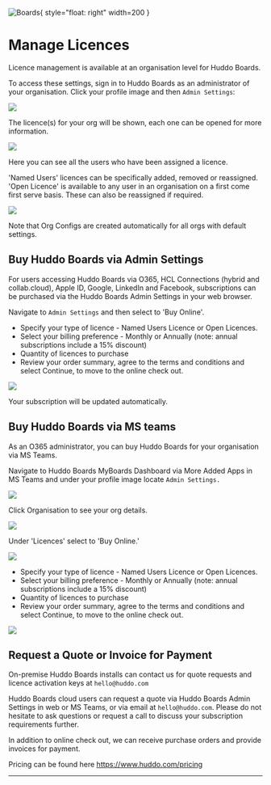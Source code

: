 ![Boards](../../assets/images/boards-logo.jpg){ style="float: right" width=200 }

# Manage Licences

Licence management is available at an organisation level for Huddo Boards.

To access these settings, sign in to Huddo Boards as an administrator of your organisation.
Click your profile image and then `Admin Settings`:

![](img/config-manage_org_new.png)

The licence(s) for your org will be shown, each one can be opened for more information.

![](img/org-licence.png)

Here you can see all the users who have been assigned a licence.

'Named Users' licences can be specifically added, removed or reassigned.
'Open Licence' is available to any user in an organisation on a first come first serve basis. These can also be reassigned if required.

![](img/config-manage-licence.png)

Note that Org Configs are created automatically for all orgs with default settings.

## Buy Huddo Boards via Admin Settings

For users accessing Huddo Boards via O365, HCL Connections (hybrid and collab.cloud), Apple ID, Google, LinkedIn and Facebook, subscriptions can be purchased via the Huddo Boards Admin Settings in your web browser.

Navigate to `Admin Settings` and then select to 'Buy Online'.

- Specify your type of licence - Named Users Licence or Open Licences.
- Select your billing preference - Monthly or Annually (note: annual subscriptions include a 15% discount)
- Quantity of licences to purchase
- Review your order summary, agree to the terms and conditions and select Continue, to move to the online check out.

![](img/licence-subscription-purchase.png)  

Your subscription will be updated automatically.

## Buy Huddo Boards via MS teams

As an O365 administrator, you can buy Huddo Boards for your organisation via MS Teams.

Navigate to Huddo Boards MyBoards Dashboard via More Added Apps in MS Teams and under your profile image locate `Admin Settings.`

![](img/buy-kudosboards-msteams1.png)

Click Organisation to see your org details.

![](img/buy-kudosboards-msteams2.png)

Under 'Licences' select to 'Buy Online.'

 ![](img/buy-kudosboards-msteams3.png)

 - Specify your type of licence - Named Users Licence or Open Licences.
 - Select your billing preference - Monthly or Annually (note: annual subscriptions include a 15% discount)
 - Quantity of licences to purchase
 - Review your order summary, agree to the terms and conditions and select Continue, to move to the online check out.

 ![](img/buy-kudosboards-msteams4.png)


## Request a Quote or Invoice for Payment

On-premise Huddo Boards installs can contact us for quote requests and licence activation keys at `hello@huddo.com`

Huddo Boards cloud users can request a quote via Huddo Boards Admin Settings in web or MS Teams, or via email at `hello@huddo.com`. Please do not hesitate to ask questions or request a call to discuss your subscription requirements further.

In addition to online check out, we can receive purchase orders and provide invoices for payment.

Pricing can be found here https://www.huddo.com/pricing





---

